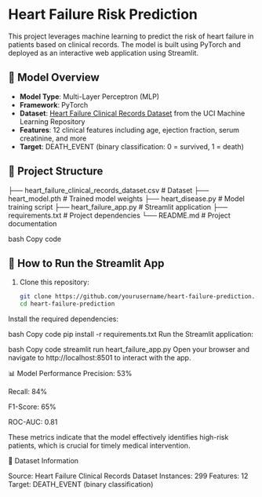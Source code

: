 # Heart Failure Risk Prediction

This project leverages machine learning to predict the risk of heart failure in patients based on clinical records. The model is built using PyTorch and deployed as an interactive web application using Streamlit.

## 🧠 Model Overview

- **Model Type**: Multi-Layer Perceptron (MLP)
- **Framework**: PyTorch
- **Dataset**: [Heart Failure Clinical Records Dataset](https://archive.ics.uci.edu/dataset/519/heart+failure+clinical+records) from the UCI Machine Learning Repository
- **Features**: 12 clinical features including age, ejection fraction, serum creatinine, and more
- **Target**: DEATH_EVENT (binary classification: 0 = survived, 1 = death)

## 🔧 Project Structure

├── heart_failure_clinical_records_dataset.csv # Dataset
├── heart_model.pth # Trained model weights
├── heart_disease.py # Model training script
├── heart_failure_app.py # Streamlit application
├── requirements.txt # Project dependencies
└── README.md # Project documentation

bash
Copy code

## 🚀 How to Run the Streamlit App

1. Clone this repository:

   ```bash
   git clone https://github.com/yourusername/heart-failure-prediction.git
   cd heart-failure-prediction
Install the required dependencies:

bash
Copy code
pip install -r requirements.txt
Run the Streamlit application:

bash
Copy code
streamlit run heart_failure_app.py
Open your browser and navigate to http://localhost:8501 to interact with the app.

📊 Model Performance
Precision: 53%

Recall: 84%

F1-Score: 65%

ROC-AUC: 0.81

These metrics indicate that the model effectively identifies high-risk patients, which is crucial for timely medical intervention.

📝 Dataset Information

Source: Heart Failure Clinical Records Dataset
Instances: 299
Features: 12
Target: DEATH_EVENT (binary classification)